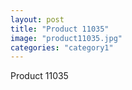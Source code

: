 ```yaml
---
layout: post
title: "Product 11035"
image: "product11035.jpg"
categories: "category1"
---
```

Product 11035

